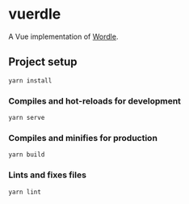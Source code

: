# vuerdle

A Vue implementation of [Wordle](https://www.powerlanguage.co.uk/wordle/).

## Project setup
```
yarn install
```

### Compiles and hot-reloads for development
```
yarn serve
```

### Compiles and minifies for production
```
yarn build
```

### Lints and fixes files
```
yarn lint
```
